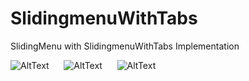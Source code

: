 SlidingmenuWithTabs
===================

SlidingMenu with SlidingmenuWithTabs Implementation

![AltText](http://i59.tinypic.com/or8rkg.png) &nbsp;&nbsp;&nbsp;&nbsp;                          ![AltText](http://i60.tinypic.com/2rlylnc.png)  &nbsp;&nbsp;&nbsp;&nbsp;  ![AltText](http://i58.tinypic.com/25frhbb.png) 
